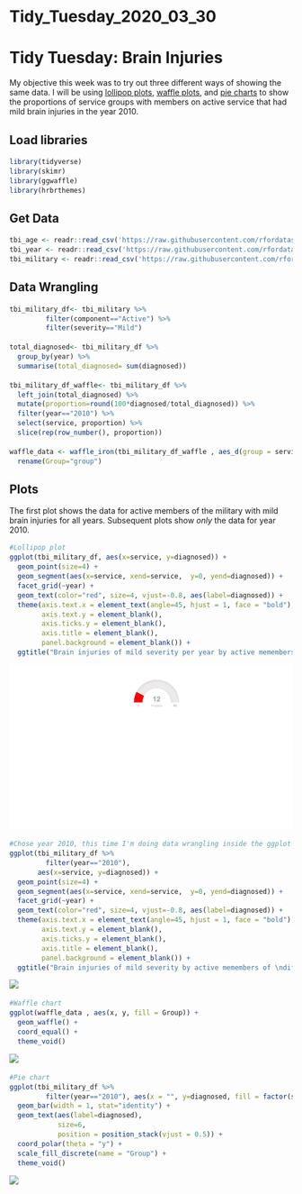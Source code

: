Tidy\_Tuesday\_2020\_03\_30
================

Tidy Tuesday: Brain Injuries
============================

My objective this week was to try out three different ways of showing the same data. I will be using [lollipop plots](https://www.statology.org/how-to-create-a-lollipop-chart-in-r/), [waffle plots](https://github.com/liamgilbey/ggwaffle), and [pie charts](https://rpubs.com/ageek/ggplot-adv-part2) to show the proportions of service groups with members on active service that had mild brain injuries in the year 2010.

Load libraries
--------------

``` r
library(tidyverse)
library(skimr)
library(ggwaffle)
library(hrbrthemes)
```

Get Data
--------

``` r
tbi_age <- readr::read_csv('https://raw.githubusercontent.com/rfordatascience/tidytuesday/master/data/2020/2020-03-24/tbi_age.csv')
tbi_year <- readr::read_csv('https://raw.githubusercontent.com/rfordatascience/tidytuesday/master/data/2020/2020-03-24/tbi_year.csv')
tbi_military <- readr::read_csv('https://raw.githubusercontent.com/rfordatascience/tidytuesday/master/data/2020/2020-03-24/tbi_military.csv')
```

Data Wrangling
--------------

``` r
tbi_military_df<- tbi_military %>% 
         filter(component=="Active") %>%
         filter(severity=="Mild")
         
total_diagnosed<- tbi_military_df %>% 
  group_by(year) %>% 
  summarise(total_diagnosed= sum(diagnosed))

tbi_military_df_waffle<- tbi_military_df %>%
  left_join(total_diagnosed) %>%
  mutate(proportion=round(100*diagnosed/total_diagnosed)) %>% 
  filter(year=="2010") %>%
  select(service, proportion) %>%
  slice(rep(row_number(), proportion))

waffle_data <- waffle_iron(tbi_military_df_waffle , aes_d(group = service)) %>%
  rename(Group="group")
```

Plots
-----

The first plot shows the data for active members of the military with mild brain injuries for all years. Subsequent plots show *only* the data for year 2010.

``` r
#Lollipop plot
ggplot(tbi_military_df, aes(x=service, y=diagnosed)) + 
  geom_point(size=4) + 
  geom_segment(aes(x=service, xend=service,  y=0, yend=diagnosed)) + 
  facet_grid(~year) +
  geom_text(color="red", size=4, vjust=-0.8, aes(label=diagnosed)) +
  theme(axis.text.x = element_text(angle=45, hjust = 1, face = "bold"),
        axis.text.y = element_blank(),
        axis.ticks.y = element_blank(), 
        axis.title = element_blank(),
        panel.background = element_blank()) +
  ggtitle("Brain injuries of mild severity per year by active memembers of \ndifferent military groups")
```

![](README_files/figure-markdown_github/unnamed-chunk-1-1.png)

``` r
#Chose year 2010, this time I'm doing data wrangling inside the ggplot call. 
ggplot(tbi_military_df %>%
         filter(year=="2010"), 
       aes(x=service, y=diagnosed)) + 
  geom_point(size=4) + 
  geom_segment(aes(x=service, xend=service,  y=0, yend=diagnosed)) + 
  facet_grid(~year) +
  geom_text(color="red", size=4, vjust=-0.8, aes(label=diagnosed)) +
  theme(axis.text.x = element_text(angle=45, hjust = 1, face = "bold"),
        axis.text.y = element_blank(),
        axis.ticks.y = element_blank(), 
        axis.title = element_blank(),
        panel.background = element_blank()) +
  ggtitle("Brain injuries of mild severity by active memembers of \ndifferent military groups for 2010")
```

![](README_files/figure-markdown_github/unnamed-chunk-1-2.png)

``` r
#Waffle chart
ggplot(waffle_data , aes(x, y, fill = Group)) + 
  geom_waffle() +
  coord_equal() + 
  theme_void()
```

![](README_files/figure-markdown_github/unnamed-chunk-1-3.png)

``` r
#Pie chart
ggplot(tbi_military_df %>%
         filter(year=="2010"), aes(x = "", y=diagnosed, fill = factor(service))) + 
  geom_bar(width = 1, stat="identity") +
  geom_text(aes(label=diagnosed), 
            size=6,
            position = position_stack(vjust = 0.5)) +
  coord_polar(theta = "y") +
  scale_fill_discrete(name = "Group") +
  theme_void()
```

![](README_files/figure-markdown_github/unnamed-chunk-1-4.png)
